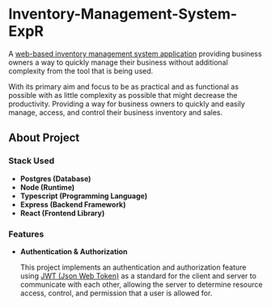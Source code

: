 # Inventory-Management-System-ExpR

A [web-based inventory management system application](https://en.wikipedia.org/wiki/Inventory_management_software) providing business owners a way to quickly manage their business without additional complexity from the tool that is being used.

With its primary aim and focus to be as practical and as functional as possible with as little complexity as possible that might decrease the productivity. Providing a way for business owners to quickly and easily manage, access, and control their business inventory and sales.

## About Project

### Stack Used

- **Postgres (Database)**
- **Node (Runtime)**
- **Typescript (Programming Language)**
- **Express (Backend Framework)**
- **React (Frontend Library)**

### Features

- **Authentication & Authorization**

  This project implements an authentication and authorization feature using [JWT (Json Web Token)](https://jwt.io/introduction) as a standard for the client and server to communicate with each other, allowing the server to determine resource access, control, and permission that a user is allowed for.
